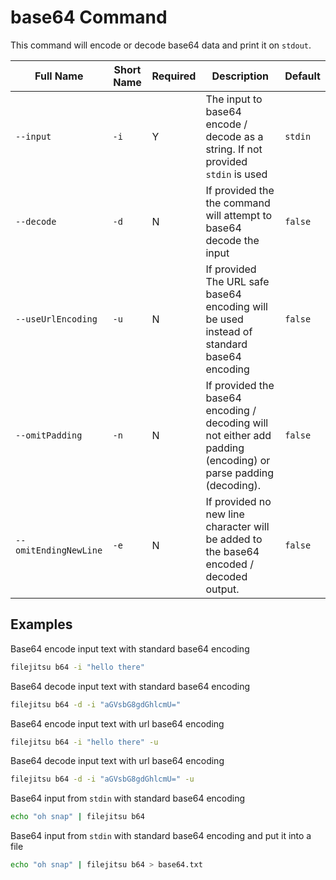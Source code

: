 # base64 Command

This command will encode or decode base64 data and print it on `stdout`.

| Full Name | Short Name | Required | Description | Default |
|-----|-----|-----|-----|-----|
|`--input`|`-i`|Y|The input to base64 encode / decode as a string. If not provided `stdin` is used|`stdin`|
|`--decode`|`-d`|N|If provided the the command will attempt to base64 decode the input|`false`|
|`--useUrlEncoding`|`-u`|N|If provided The URL safe base64 encoding will be used instead of standard base64 encoding|`false`|
|`--omitPadding`|`-n`|N|If provided the base64 encoding / decoding will not either add padding (encoding) or parse padding (decoding).|`false`|
|`--omitEndingNewLine`|`-e`|N|If provided no new line character will be added to the base64 encoded / decoded output.|`false`|

## Examples

Base64 encode input text with standard base64 encoding

```bash
filejitsu b64 -i "hello there"
```

Base64 decode input text with standard base64 encoding

```bash
filejitsu b64 -d -i "aGVsbG8gdGhlcmU="
```

Base64 encode input text with url base64 encoding

```bash
filejitsu b64 -i "hello there" -u
```

Base64 decode input text with url base64 encoding

```bash
filejitsu b64 -d -i "aGVsbG8gdGhlcmU=" -u
```

Base64 input from `stdin` with standard base64 encoding

```bash
echo "oh snap" | filejitsu b64
```

Base64 input from `stdin` with standard base64 encoding and put it into a file

```bash
echo "oh snap" | filejitsu b64 > base64.txt
```

